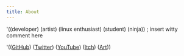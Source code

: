 ```yaml
---
title: About
---
```

'((developer) (artist) (linux enthusiast) (student) (ninja)) ; insert witty comment here

'(([GitHub](http://github.com/charles-l))
([Twitter](http://twitter.com/theninjacharlie))
([YouTube](http://youtube.com/thespastickangaroo))
([Itch](http://ninjacharlie.itch.io/))
([Art](http://dropr.com/ninjacharlie)))
